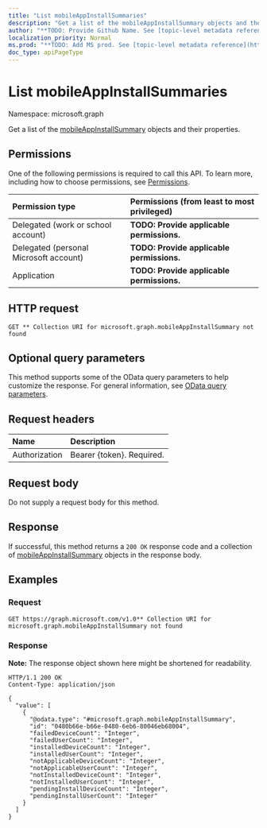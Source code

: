 ```yaml
---
title: "List mobileAppInstallSummaries"
description: "Get a list of the mobileAppInstallSummary objects and their properties."
author: "**TODO: Provide Github Name. See [topic-level metadata reference](https://msgo.azurewebsites.net/add/document/guidelines/metadata.html#topic-level-metadata)**"
localization_priority: Normal
ms.prod: "**TODO: Add MS prod. See [topic-level metadata reference](https://msgo.azurewebsites.net/add/document/guidelines/metadata.html#topic-level-metadata)**"
doc_type: apiPageType
---
```


# List mobileAppInstallSummaries
Namespace: microsoft.graph



Get a list of the [mobileAppInstallSummary](../resources/mobileappinstallsummary.md) objects and their properties.

## Permissions
One of the following permissions is required to call this API. To learn more, including how to choose permissions, see [Permissions](/graph/permissions-reference).

|Permission type|Permissions (from least to most privileged)|
|:---|:---|
|Delegated (work or school account)|**TODO: Provide applicable permissions.**|
|Delegated (personal Microsoft account)|**TODO: Provide applicable permissions.**|
|Application|**TODO: Provide applicable permissions.**|

## HTTP request

<!-- {
  "blockType": "ignored"
}
-->
``` http
GET ** Collection URI for microsoft.graph.mobileAppInstallSummary not found
```

## Optional query parameters
This method supports some of the OData query parameters to help customize the response. For general information, see [OData query parameters](/graph/query-parameters).

## Request headers
|Name|Description|
|:---|:---|
|Authorization|Bearer {token}. Required.|

## Request body
Do not supply a request body for this method.

## Response

If successful, this method returns a `200 OK` response code and a collection of [mobileAppInstallSummary](../resources/mobileappinstallsummary.md) objects in the response body.

## Examples

### Request
<!-- {
  "blockType": "request",
  "name": "list_mobileappinstallsummary"
}
-->
``` http
GET https://graph.microsoft.com/v1.0** Collection URI for microsoft.graph.mobileAppInstallSummary not found
```


### Response
**Note:** The response object shown here might be shortened for readability.
<!-- {
  "blockType": "response",
  "truncated": true,
  "@odata.type": "Collection(microsoft.graph.mobileAppInstallSummary)"
}
-->
``` http
HTTP/1.1 200 OK
Content-Type: application/json

{
  "value": [
    {
      "@odata.type": "#microsoft.graph.mobileAppInstallSummary",
      "id": "0480b66e-b66e-0480-6eb6-80046eb68004",
      "failedDeviceCount": "Integer",
      "failedUserCount": "Integer",
      "installedDeviceCount": "Integer",
      "installedUserCount": "Integer",
      "notApplicableDeviceCount": "Integer",
      "notApplicableUserCount": "Integer",
      "notInstalledDeviceCount": "Integer",
      "notInstalledUserCount": "Integer",
      "pendingInstallDeviceCount": "Integer",
      "pendingInstallUserCount": "Integer"
    }
  ]
}
```

